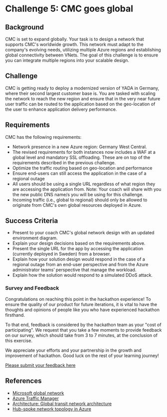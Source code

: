 # Challenge 5: CMC goes global

## Background

CMC is set to expand globally. Your task is to design a network that supports CMC's worldwide growth. This network must adapt to the company's evolving needs, utilizing multiple Azure regions and establishing global connectivity between VNets. The goal of this challenge is to ensure you can integrate multiple regions into your scalable design.

## Challenge

CMC is getting ready to deploy a modernized version of YADA in Germany, where their second largest customer base is. You are tasked with scaling the network to reach the new region and ensure that in the very near future user traffic can be routed to the application based on the geo-location of the user to enhance application delivery performance.

## Requirements

CMC has the following requirements:

- Network presence in a new Azure region: Germany West Central.
- The revised requirements for both instances now includes a WAF at a global level and mandatory SSL offloading. These are on top of the requirements described in the previous challenge.
- Optimize the traffic routing based on geo-location and performance
- Ensure end-users can still access the application in the case of a regional outage
- All users should be using a single URL regardless of what region they are accessing the application from. Note: Your coach will share with you the new public DNS name/s you will be using for this challenge.
- Incoming traffic (i.e., global to regional) should only be allowed to originate from CMC's own global resources deployed in Azure.

## Success Criteria

- Present to your coach CMC's global network design with an updated environment diagram.
- Explain your design decisions based on the requirements above.
- Present the single URL for the app by accessing the application (currently deployed in Sweden) from a browser.
- Explain how your solution design would respond in the case of a regional outage from an end-user perspective and from the Azure administrator teams’ perspective that manage the workload.
- Explain how the solution would respond to a simulated DDoS attack.

### Survey and Feedback

Congratulations on reaching this point in the hackathon experience! To ensure the quality of our product for future iterations, it is vital to have the thoughts and opinions of people like you who have experienced hackathon firsthand.

To that end, feedback is considered by the hackathon team as your "cost of participating". We request that you take a few moments to provide feedback on our survey, which should take from 3 to 7 minutes, at the conclusion of this exercise.

We appreciate your efforts and your partnership in the growth and improvement of hackathon. Good luck on the rest of your learning journey!

[Please submit your feedback here](https://forms.office.com/)

## References

- [Microsoft global network](https://learn.microsoft.com/en-us/azure/networking/microsoft-global-network?toc=%2Fazure%2Fnetworking%2Ffundamentals%2Ftoc.json)
- [Azure Traffic Manager](https://learn.microsoft.com/en-us/azure/traffic-manager/traffic-manager-overview?toc=%2Fazure%2Fnetworking%2Ffundamentals%2Ftoc.json)
- [Architecture: Global transit network architecture](https://learn.microsoft.com/en-us/azure/virtual-wan/virtual-wan-global-transit-network-architecture)
- [Hub-spoke network topology in Azure](https://learn.microsoft.com/en-us/azure/architecture/reference-architectures/hybrid-networking/hub-spoke?tabs=cli)
